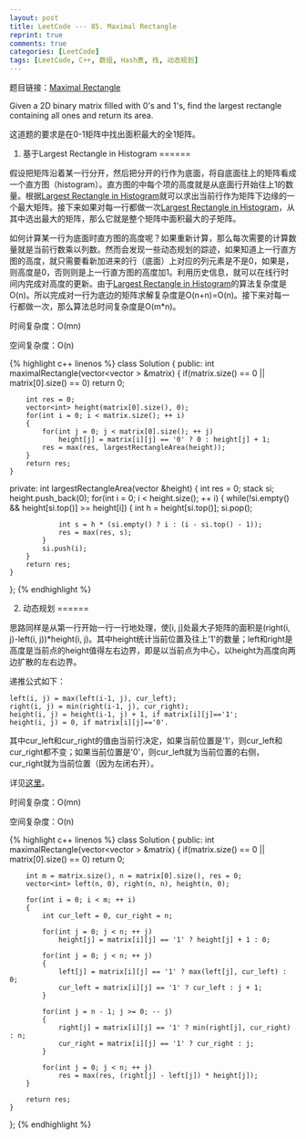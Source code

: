 ```yaml
---
layout: post
title: LeetCode --- 85. Maximal Rectangle
reprint: true
comments: true
categories: [LeetCode]
tags: [LeetCode, C++, 数组, Hash表, 栈, 动态规划]
---
```



题目链接：[Maximal Rectangle](https://oj.leetcode.com/problems/maximal-rectangle/ ) 

Given a 2D binary matrix filled with 0's and 1's, find the largest rectangle containing all ones and return its area. 

这道题的要求是在0-1矩阵中找出面积最大的全1矩阵。

1. 基于Largest Rectangle in Histogram
======

假设把矩阵沿着某一行分开，然后把分开的行作为底面，将自底面往上的矩阵看成一个直方图（histogram）。直方图的中每个项的高度就是从底面行开始往上1的数量。根据[Largest Rectangle in Histogram](http://www.makuiyu.cn/2015/03/LeetCode_84.%20Largest%20Rectangle%20in%20Histogram/ )就可以求出当前行作为矩阵下边缘的一个最大矩阵。接下来如果对每一行都做一次[Largest Rectangle in Histogram](http://www.makuiyu.cn/2015/03/LeetCode_84.%20Largest%20Rectangle%20in%20Histogram/ )，从其中选出最大的矩阵，那么它就是整个矩阵中面积最大的子矩阵。

如何计算某一行为底面时直方图的高度呢？如果重新计算，那么每次需要的计算数量就是当前行数乘以列数。然而会发现一些动态规划的踪迹，如果知道上一行直方图的高度，就只需要看新加进来的行（底面）上对应的列元素是不是0，如果是，则高度是0，否则则是上一行直方图的高度加1。利用历史信息，就可以在线行时间内完成对高度的更新。由于[Largest Rectangle in Histogram](http://www.makuiyu.cn/2015/03/LeetCode_84.%20Largest%20Rectangle%20in%20Histogram/ )的算法复杂度是O(n)。所以完成对一行为底边的矩阵求解复杂度是O(n+n)=O(n)。接下来对每一行都做一次，那么算法总时间复杂度是O(m*n)。

时间复杂度：O(mn)

空间复杂度：O(n)

{% highlight c++ linenos %}
class Solution
{
public:
    int maximalRectangle(vector<vector<char> > &matrix)
    {
        if(matrix.size() == 0 || matrix[0].size() == 0)
            return 0;
        
        int res = 0;
        vector<int> height(matrix[0].size(), 0);
        for(int i = 0; i < matrix.size(); ++ i)
        {
            for(int j = 0; j < matrix[0].size(); ++ j)
                height[j] = matrix[i][j] == '0' ? 0 : height[j] + 1;
            res = max(res, largestRectangleArea(height));
        }
        return res;
    }
private:
    int largestRectangleArea(vector<int> &height)
    {
        int res = 0;
        stack<int> si;
        height.push_back(0);
        for(int i = 0; i < height.size(); ++ i)
        {
            while(!si.empty() && height[si.top()] >= height[i])
            {
                int h = height[si.top()];
                si.pop();
                
                int s = h * (si.empty() ? i : (i - si.top() - 1));
                res = max(res, s);
            }
            si.push(i);
        }
        return res;
    }
};
{% endhighlight %}

2. 动态规划
======

思路同样是从第一行开始一行一行地处理，使[i, j]处最大子矩阵的面积是(right(i, j)-left(i, j))*height(i, j)。其中height统计当前位置及往上'1'的数量；left和right是高度是当前点的height值得左右边界，即是以当前点为中心，以height为高度向两边扩散的左右边界。

递推公式如下：

    left(i, j) = max(left(i-1, j), cur_left);
    right(i, j) = min(right(i-1, j), cur_right);
    height(i, j) = height(i-1, j) + 1, if matrix[i][j]=='1';
    height(i, j) = 0, if matrix[i][j]=='0'.

其中cur_left和cur_right的值由当前行决定，如果当前位置是'1'，则cur_left和cur_right都不变；如果当前位置是'0'，则cur_left就为当前位置的右侧，cur_right就为当前位置（因为左闭右开）。

详见[这里](https://oj.leetcode.com/discuss/20240/share-my-dp-solution )。

时间复杂度：O(mn)

空间复杂度：O(n)

{% highlight c++ linenos %}
class Solution
{
public:
    int maximalRectangle(vector<vector<char> > &matrix)
    {
        if(matrix.size() == 0 || matrix[0].size() == 0)
            return 0;
        
        int m = matrix.size(), n = matrix[0].size(), res = 0;
        vector<int> left(n, 0), right(n, n), height(n, 0);
        
        for(int i = 0; i < m; ++ i)
        {
            int cur_left = 0, cur_right = n;
            
            for(int j = 0; j < n; ++ j)
                height[j] = matrix[i][j] == '1' ? height[j] + 1 : 0;
            
            for(int j = 0; j < n; ++ j)
            {
                left[j] = matrix[i][j] == '1' ? max(left[j], cur_left) : 0;
                cur_left = matrix[i][j] == '1' ? cur_left : j + 1;
            }
            
            for(int j = n - 1; j >= 0; -- j)
            {
                right[j] = matrix[i][j] == '1' ? min(right[j], cur_right) : n;
                cur_right = matrix[i][j] == '1' ? cur_right : j;
            }
            
            for(int j = 0; j < n; ++ j)
                res = max(res, (right[j] - left[j]) * height[j]);
        }
        
        return res;
    }
};
{% endhighlight %}
